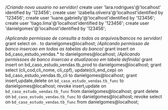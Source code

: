 /*Criando novo usuario no servidor*/
create user 'lara.rodrigues'@'localhost' identified by '123456';
create user 'izabella.oliveira'@'localhost'identified by '123456';
create user 'luane.gabrielly'@'localhost'identified by '123456';
create user 'tiago.lima'@'localhost'identified by '123456';
create user 'danielgomes'@'localhost'identified by '123456';

/*Aplicando permissao de consulta a todos os arquivos/bancos no servidor*/
grant select
on *.*
to danielgomes@localhost;
/*Aplicando permissao de banco insercao em todas as tabelas do banco*/
grant insert 
on bd_caso_estudo_vendas.*
to danielgomes@localhost;
/*Aplicando permissoes de banco insercao e atualizacao em tabela definida*/
grant insert
on bd_caso_estudo_vendas.tb_prod
to danielgomes@localhost;
grant
    select (cli_cod,cli_nome, cli_cpf),
    update(cli_end_cep)
on bd_caso_estudo_vendas.tb_cli
to danielgomes@localhost;
grant insert,update,delete
on `bd_caso_estudo_vendas`.`tb_func`
to danielgomes@localhost;
revoke insert,update
on `bd_caso_estudo_vendas`.`tb_func`
from danielgomes@localhost;
grant delete
on `bd_caso_estudo_vendas`.`tb_func`
to danielgomes@localhost;
revoke select
on `bd_caso_estudo_vendas`.`tb_func`
from danielgomes@localhost;


